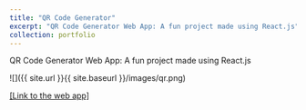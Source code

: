 ```yaml
---
title: "QR Code Generator"
excerpt: "QR Code Generator Web App: A fun project made using React.js"
collection: portfolio
---
```


QR Code Generator Web App: A fun project made using React.js

![]({{ site.url }}{{ site.baseurl }}/images/qr.png)

<a href="" target="_blank">[Link to the web app]</a>